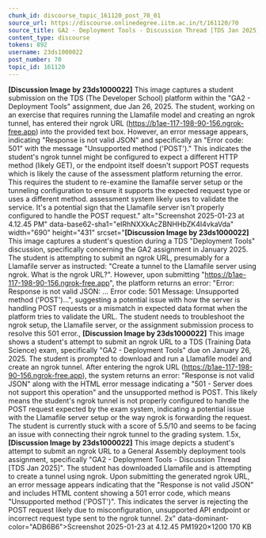 ```yaml
---
chunk_id: discourse_topic_161120_post_70_01
source_url: https://discourse.onlinedegree.iitm.ac.in/t/161120/70
source_title: GA2 - Deployment Tools - Discussion Thread [TDS Jan 2025]
content_type: discourse
tokens: 892
username: 23ds1000022
post_number: 70
topic_id: 161120
---
```


**[Discussion Image by 23ds1000022]** This image captures a student submission on the TDS (The Developer School) platform within the "GA2 - Deployment Tools" assignment, due Jan 26, 2025. The student, working on an exercise that requires running the Llamafile model and creating an ngrok tunnel, has entered their ngrok URL (https://b1ae-117-198-90-156.ngrok-free.app) into the provided text box. However, an error message appears, indicating "Response is not valid JSON" and specifically an "Error code: 501" with the message "Unsupported method ('POST')." This indicates the student's ngrok tunnel might be configured to expect a different HTTP method (likely GET), or the endpoint itself doesn't support POST requests which is likely the cause of the assessment platform returning the error. This requires the student to re-examine the llamafile server setup or the tunneling configuration to ensure it supports the expected request type or uses a different method. assessment system likely uses to validate the service. It's a potential sign that the Llamafile server isn't properly configured to handle the POST request." alt="Screenshot 2025-01-23 at 4.12.45 PM" data-base62-sha1="eIRhNXXkAcZBNHHbZK4I4vkaVda" width="690" height="431" srcset="**[Discussion Image by 23ds1000022]** This image captures a student's question during a TDS "Deployment Tools" discussion, specifically concerning the GA2 assignment in January 2025. The student is attempting to submit an ngrok URL, presumably for a Llamafile server as instructed: "Create a tunnel to the Llamafile server using ngrok. What is the ngrok URL?". However, upon submitting "https://b1ae-117-198-90-156.ngrok-free.app", the platform returns an error: "Error: Response is not valid JSON: ... Error code: 501 Message: Unsupported method ('POST')...", suggesting a potential issue with how the server is handling POST requests or a mismatch in expected data format when the platform tries to validate the URL. The student needs to troubleshoot the ngrok setup, the Llamafile server, or the assignment submission process to resolve this 501 error., **[Discussion Image by 23ds1000022]** This image shows a student's attempt to submit an ngrok URL to a TDS (Training Data Science) exam, specifically "GA2 - Deployment Tools" due on January 26, 2025. The student is prompted to download and run a Llamafile model and create an ngrok tunnel. After entering the ngrok URL (https://b1ae-117-198-90-156.ngrok-free.app), the system returns an error: "Response is not valid JSON" along with the HTML error message indicating a "501 - Server does not support this operation" and the unsupported method is POST. This likely means the student's ngrok tunnel is not properly configured to handle the POST request expected by the exam system, indicating a potential issue with the Llamafile server setup or the way ngrok is forwarding the request. The student is currently stuck with a score of 5.5/10 and seems to be facing an issue with connecting their ngrok tunnel to the grading system. 1.5x, **[Discussion Image by 23ds1000022]** This image depicts a student's attempt to submit an ngrok URL to a General Assembly deployment tools assignment, specifically "GA2 - Deployment Tools - Discussion Thread [TDS Jan 2025]". The student has downloaded Llamafile and is attempting to create a tunnel using ngrok. Upon submitting the generated ngrok URL, an error message appears indicating that the "Response is not valid JSON" and includes HTML content showing a 501 error code, which means "Unsupported method ('POST')". This indicates the server is rejecting the POST request likely due to misconfiguration, unsupported API endpoint or incorrect request type sent to the ngrok tunnel. 2x" data-dominant-color="ADB6B6">Screenshot 2025-01-23 at 4.12.45 PM1920×1200 170 KB
